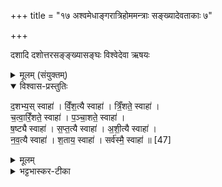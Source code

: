 +++
title = "१७ अश्वमेधाङ्गरात्रिहोममन्त्राः सङ्ख्यादेवताकाः ७"

+++

दशादि दशोत्तरसङ्ङ्ख्यासङ्घः
विश्वेदेवा ऋषयः
<details><summary>मूलम् (संयुक्तम्)</summary>

द॒शभ्य॒स्स्वाहा॑ विँश॒त्यै स्वाहा॑ त्रिँ॒शते॒ स्वाहा॑ चत्वारिँ॒शते॒ स्वाहा॑ पञ्चा॒शते॒ स्वाहा॑ ष॒ष्ट्यै स्वाहा॑ सप्त॒त्यै स्वाहा॑ऽशी॒त्यै स्वाहा॑ नव॒त्यै स्वाहा॑ श॒ताय॒ स्वाहा॒ सर्व॑स्मै॒ स्वाहा॑ ॥ [47]  
विँ॒श॒त्यै स्वाहा॑ चत्वारिँ॒शते॒ स्वाहा॑ ष॒ष्ट्यै स्वाहा॑ऽशी॒त्यै स्वाहा॑ श॒ताय॒ स्वाहा॒ सर्व॑स्मै॒ स्वाहा॑ ॥ [48]  
</details>

<details open><summary>विश्वास-प्रस्तुतिः</summary>

द॒शभ्य॒स् स्वाहा॑ । विँ॒श॒त्यै स्वाहा॑ ।  त्रिँ॒शते॒ स्वाहा॑ ।  
 च॒त्वा॒रिँ॒शते॒ स्वाहा॑ । प॒ञ्चा॒शते॒ स्वाहा॑ ।  
ष॒ष्ट्यै स्वाहा॑ ।  स॒प्त॒त्यै स्वाहा॑ । अ॒शी॒त्यै स्वाहा॑ ।   
न॒व॒त्यै स्वाहा॑ । श॒ताय॒ स्वाहा॑ । सर्व॑स्मै॒ स्वाहा॑ ॥ [47]
</details>

<details><summary>मूलम्</summary>

द॒शभ्य॒स् स्वाहा॑ । विँ॒श॒त्यै स्वाहा॑ ।  त्रिँ॒शते॒ स्वाहा॑ ।  
 च॒त्वा॒रिँ॒शते॒ स्वाहा॑ । प॒ञ्चा॒शते॒ स्वाहा॑ ।  
ष॒ष्ट्यै स्वाहा॑ ।  स॒प्त॒त्यै स्वाहा॑ । अ॒शी॒त्यै स्वाहा॑ ।   
न॒व॒त्यै स्वाहा॑ । श॒ताय॒ स्वाहा॑ । सर्व॑स्मै॒ स्वाहा॑ ॥ [47]
</details>

<details><summary>भट्टभास्कर-टीका</summary>

1अथ दशादिदशोत्तरा गृह्यन्ते - दशभ्य इति ॥ पङ्क्तिविंशत्यादौ विंशत्यादयो निपातिताः । अत्र शतस्य क्रमप्राप्तिः स्पष्टा ॥

इति सप्तमे द्वितीये सप्तदशोनुवाकः ॥
</details>
